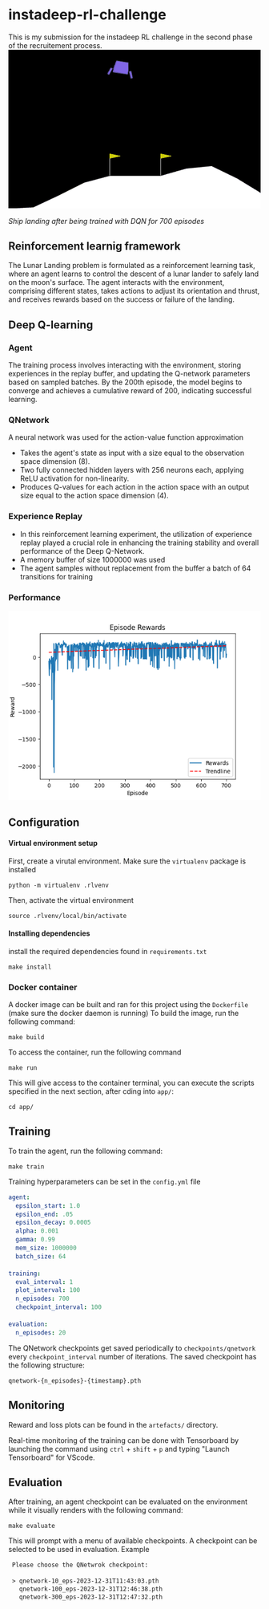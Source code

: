 # instadeep-rl-challenge
This is my submission for the instadeep RL challenge in the second phase of the recruitement process.
![Lunar-Landing GIF after training agent using DQN](./artefacts/successful_landing.gif)

*Ship landing after being trained with DQN for 700 episodes*

## Reinforcement learnig framework
The Lunar Landing problem is formulated as a reinforcement learning task, where an agent learns to control the descent of a lunar lander to safely land on the moon's surface. The agent interacts with the environment, comprising different states, takes actions to adjust its orientation and thrust, and receives rewards based on the success or failure of the landing.

## Deep Q-learning

### Agent

The training process involves interacting with the environment, storing experiences in the replay buffer, and updating the Q-network parameters based on sampled batches. By the 200th episode, the model begins to converge and achieves a cumulative reward of 200, indicating successful learning.

### QNetwork

A neural network was used for the action-value function approximation

- Takes the agent's state as input with a size equal to the observation space dimension (8).
- Two fully connected hidden layers with 256 neurons each, applying ReLU activation for non-linearity.
- Produces Q-values for each action in the action space with an output size equal to the action space dimension (4).

### Experience Replay
- In this reinforcement learning experiment, the utilization of experience replay played a crucial role in enhancing the training stability and overall performance of the Deep Q-Network.
- A memory buffer of size 1000000 was used
- The agent samples without replacement from the buffer a batch of 64 transitions for training

### Performance

![Reward plot after 700 episodes](./artefacts/rewards_plot_final.png)

## Configuration

#### Virtual environment setup
First, create a virutal environment. Make sure the `virtualenv` package is installed
```SHELL
python -m virtualenv .rlvenv
```
Then, activate the virtual environment
```SHELL
source .rlvenv/local/bin/activate
```
#### Installing dependencies
install the required dependencies found in `requirements.txt`
```SHELL
make install
```

### Docker container
A docker image can be built and ran for this project using the `Dockerfile` (make sure the docker daemon is running)
To build the image, run the following command: 
```SHELL
make build
```
To access the container, run the following command
```SHELL
make run
```
This will give access to the container terminal, you can execute the scripts specified in the next section, after cding into `app/`:
```SHELL
cd app/
```

## Training
To train the agent, run the following command:
```SHELL
make train
```

Training hyperparameters can be set in the `config.yml` file
```YAML
agent:
  epsilon_start: 1.0
  epsilon_end: .05
  epsilon_decay: 0.0005
  alpha: 0.001
  gamma: 0.99
  mem_size: 1000000
  batch_size: 64

training:
  eval_interval: 1
  plot_interval: 100
  n_episodes: 700
  checkpoint_interval: 100

evaluation:
  n_episodes: 20
```
The QNetwork checkpoints get saved periodically to `checkpoints/qnetwork` every `checkpoint_interval` number of iterations.
The saved checkpoint has the following structure:
```SHELL
qnetwork-{n_episodes}-{timestamp}.pth
```
## Monitoring
Reward and loss plots can be found in the `artefacts/` directory.

Real-time monitoring of the training can be done with Tensorboard by launching the command using `ctrl` + `shift` + `p` and typing "Launch Tensorboard" for VScode.


## Evaluation
After training, an agent checkpoint can be evaluated on the environment while it visually renders with the following command:
```SHELL
make evaluate
```

This will prompt with a menu of available checkpoints. A checkpoint can be selected to be used in evaluation. Example
```
 Please choose the QNetwrok checkpoint:

 > qnetwork-10_eps-2023-12-31T11:43:03.pth
   qnetwork-100_eps-2023-12-31T12:46:38.pth
   qnetwork-300_eps-2023-12-31T12:47:32.pth
```




